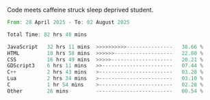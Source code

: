 Code meets caffeine struck sleep deprived student.

<!--START_SECTION:waka-->

```rust
From: 28 April 2025 - To: 02 August 2025

Total Time: 82 hrs 48 mins

JavaScript   32 hrs 11 mins  >>>>>>>>>>---------------   38.66 %
HTML         18 hrs 58 mins  >>>>>>-------------------   22.80 %
CSS          16 hrs 49 mins  >>>>>--------------------   20.21 %
GDScript3    6 hrs 11 mins   >>-----------------------   07.44 %
C++          2 hrs 43 mins   >------------------------   03.28 %
Lua          2 hrs 34 mins   >------------------------   03.10 %
C            1 hr 54 mins    >------------------------   02.28 %
Other        26 mins         -------------------------   00.54 %
```

<!--END_SECTION:waka-->
